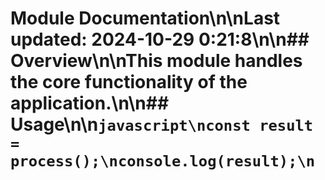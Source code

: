 # Module Documentation\n\nLast updated: 2024-10-29 0:21:8\n\n## Overview\n\nThis module handles the core functionality of the application.\n\n## Usage\n\n```javascript\nconst result = process();\nconsole.log(result);\n```
